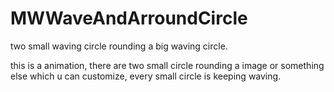 # MWWaveAndArroundCircle
two small waving circle rounding a big waving circle.

this is a animation, there are two small circle rounding a image or something else which u can customize, every small circle is keeping waving.
